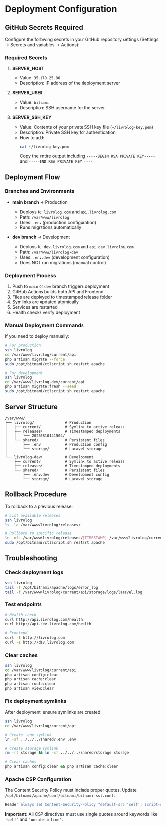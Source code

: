 # Deployment Configuration

## GitHub Secrets Required

Configure the following secrets in your GitHub repository settings (Settings → Secrets and variables → Actions):

### Required Secrets

1. **SERVER_HOST**

   - Value: `35.170.25.86`
   - Description: IP address of the deployment server

2. **SERVER_USER**

   - Value: `bitnami`
   - Description: SSH username for the server

3. **SERVER_SSH_KEY**
   - Value: Contents of your private SSH key file (`~/livrolog-key.pem`)
   - Description: Private SSH key for authentication
   - How to add:
     ```bash
     cat ~/livrolog-key.pem
     ```
     Copy the entire output including `-----BEGIN RSA PRIVATE KEY-----` and `-----END RSA PRIVATE KEY-----`

## Deployment Flow

### Branches and Environments

- **main branch** → Production

  - Deploys to: `livrolog.com` and `api.livrolog.com`
  - Path: `/var/www/livrolog`
  - Uses: `.env` (production configuration)
  - Runs migrations automatically

- **dev branch** → Development
  - Deploys to: `dev.livrolog.com` and `api.dev.livrolog.com`
  - Path: `/var/www/livrolog-dev`
  - Uses: `.env.dev` (development configuration)
  - Does NOT run migrations (manual control)

### Deployment Process

1. Push to `main` or `dev` branch triggers deployment
2. GitHub Actions builds both API and Frontend
3. Files are deployed to timestamped release folder
4. Symlinks are updated atomically
5. Services are restarted
6. Health checks verify deployment

### Manual Deployment Commands

If you need to deploy manually:

```bash
# For production
ssh livrolog
cd /var/www/livrolog/current/api
php artisan migrate --force
sudo /opt/bitnami/ctlscript.sh restart apache

# For development
ssh livrolog
cd /var/www/livrolog-dev/current/api
php artisan migrate:fresh --seed
sudo /opt/bitnami/ctlscript.sh restart apache
```

## Server Structure

```
/var/www/
├── livrolog/              # Production
│   ├── current/           # Symlink to active release
│   ├── releases/          # Timestamped deployments
│   │   └── 20250810141504/
│   └── shared/            # Persistent files
│       ├── .env           # Production config
│       └── storage/       # Laravel storage
│
└── livrolog-dev/          # Development
    ├── current/           # Symlink to active release
    ├── releases/          # Timestamped deployments
    └── shared/            # Persistent files
        ├── .env.dev       # Development config
        └── storage/       # Laravel storage
```

## Rollback Procedure

To rollback to a previous release:

```bash
# List available releases
ssh livrolog
ls -la /var/www/livrolog/releases/

# Rollback to specific release
ln -nfs /var/www/livrolog/releases/[TIMESTAMP] /var/www/livrolog/current
sudo /opt/bitnami/ctlscript.sh restart apache
```

## Troubleshooting

### Check deployment logs

```bash
ssh livrolog
tail -f /opt/bitnami/apache/logs/error_log
tail -f /var/www/livrolog/current/api/storage/logs/laravel.log
```

### Test endpoints

```bash
# Health check
curl http://api.livrolog.com/health
curl http://api.dev.livrolog.com/health

# Frontend
curl -I http://livrolog.com
curl -I http://dev.livrolog.com
```

### Clear caches

```bash
ssh livrolog
cd /var/www/livrolog/current/api
php artisan config:clear
php artisan cache:clear
php artisan route:clear
php artisan view:clear
```

### Fix deployment symlinks

After deployment, ensure symlinks are created:

```bash
ssh livrolog
cd /var/www/livrolog/current/api

# Create .env symlink
ln -sf ../../../shared/.env .env

# Create storage symlink  
rm -rf storage && ln -sf ../../../shared/storage storage

# Clear caches
php artisan config:clear && php artisan cache:clear
```

### Apache CSP Configuration

The Content Security Policy must include proper quotes. Update `/opt/bitnami/apache/conf/bitnami/bitnami-ssl.conf`:

```apache
Header always set Content-Security-Policy "default-src 'self'; script-src 'self' 'unsafe-eval' 'unsafe-inline' https://accounts.google.com https://www.googletagmanager.com https://www.google-analytics.com; script-src-elem 'self' 'unsafe-eval' 'unsafe-inline' https://accounts.google.com https://www.googletagmanager.com https://www.google-analytics.com; style-src 'self' 'unsafe-inline' https://fonts.googleapis.com; style-src-elem 'self' 'unsafe-inline' https://fonts.googleapis.com; font-src 'self' https://fonts.gstatic.com; img-src 'self' data: https: http:; connect-src 'self' https://api.dev.livrolog.com https://api.livrolog.com https://accounts.google.com https://www.googleapis.com https://www.google-analytics.com https://analytics.google.com; frame-src https://accounts.google.com; object-src 'none'; base-uri 'self'"
```

**Important**: All CSP directives must use single quotes around keywords like `'self'` and `'unsafe-inline'`.

